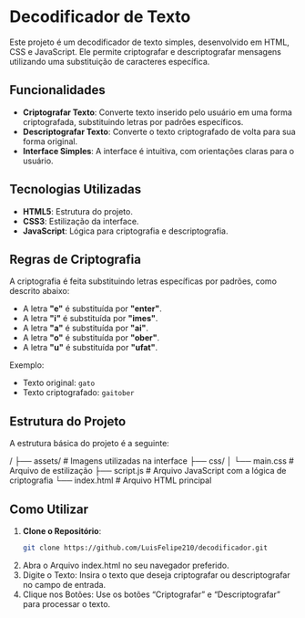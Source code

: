 # Decodificador de Texto

Este projeto é um decodificador de texto simples, desenvolvido em HTML, CSS e JavaScript. Ele permite criptografar e descriptografar mensagens utilizando uma substituição de caracteres específica.

## Funcionalidades

- **Criptografar Texto**: Converte texto inserido pelo usuário em uma forma criptografada, substituindo letras por padrões específicos.
- **Descriptografar Texto**: Converte o texto criptografado de volta para sua forma original.
- **Interface Simples**: A interface é intuitiva, com orientações claras para o usuário.

## Tecnologias Utilizadas

- **HTML5**: Estrutura do projeto.
- **CSS3**: Estilização da interface.
- **JavaScript**: Lógica para criptografia e descriptografia.

## Regras de Criptografia

A criptografia é feita substituindo letras específicas por padrões, como descrito abaixo:

- A letra **"e"** é substituída por **"enter"**.
- A letra **"i"** é substituída por **"imes"**.
- A letra **"a"** é substituída por **"ai"**.
- A letra **"o"** é substituída por **"ober"**.
- A letra **"u"** é substituída por **"ufat"**.

Exemplo:
- Texto original: `gato`
- Texto criptografado: `gaitober`

## Estrutura do Projeto

A estrutura básica do projeto é a seguinte:

/
├── assets/                 # Imagens utilizadas na interface
├── css/
│   └── main.css            # Arquivo de estilização
├── script.js               # Arquivo JavaScript com a lógica de criptografia
└── index.html              # Arquivo HTML principal

## Como Utilizar

1. **Clone o Repositório**:
   ```bash
   git clone https://github.com/LuisFelipe210/decodificador.git
2. Abra o Arquivo index.html no seu navegador preferido.
3. Digite o Texto: Insira o texto que deseja criptografar ou descriptografar no campo de entrada.
4. Clique nos Botões: Use os botões “Criptografar” e “Descriptografar” para processar o texto.

